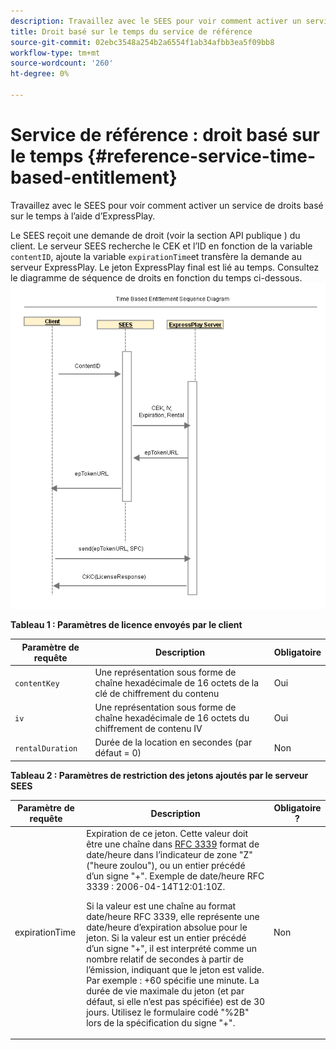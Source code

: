 ```yaml
---
description: Travaillez avec le SEES pour voir comment activer un service de droits basé sur le temps à l’aide d’ExpressPlay.
title: Droit basé sur le temps du service de référence
source-git-commit: 02ebc3548a254b2a6554f1ab34afbb3ea5f09bb8
workflow-type: tm+mt
source-wordcount: '260'
ht-degree: 0%

---
```


# Service de référence : droit basé sur le temps {#reference-service-time-based-entitlement}

Travaillez avec le SEES pour voir comment activer un service de droits basé sur le temps à l’aide d’ExpressPlay.

Le SEES reçoit une demande de droit (voir la section API publique ) du client. Le serveur SEES recherche le CEK et l’ID en fonction de la variable `contentID`, ajoute la variable `expirationTime`et transfère la demande au serveur ExpressPlay. Le jeton ExpressPlay final est lié au temps. Consultez le diagramme de séquence de droits en fonction du temps ci-dessous. ![](assets/fees-time-based.png)

**Tableau 1 : Paramètres de licence envoyés par le client**

| Paramètre de requête | Description | Obligatoire |
|---|---|---|
| `contentKey` | Une représentation sous forme de chaîne hexadécimale de 16 octets de la clé de chiffrement du contenu | Oui |
| `iv` | Une représentation sous forme de chaîne hexadécimale de 16 octets du chiffrement de contenu IV | Oui |
| `rentalDuration` | Durée de la location en secondes (par défaut = 0) | Non |

**Tableau 2 : Paramètres de restriction des jetons ajoutés par le serveur SEES**

<table id="table_E979FAD7A61A4832A46667301939FAEB">  
 <thead> 
  <tr> 
   <th class="entry"> Paramètre de requête </th> 
   <th class="entry"> Description </th> 
   <th class="entry"> Obligatoire ? </th> 
  </tr> 
 </thead>
 <tbody> 
  <tr> 
   <td><span class="codeph"> expirationTime</span> </td> 
   <td>Expiration de ce jeton. Cette valeur doit être une chaîne dans <a href="https://www.ietf.org/rfc/rfc3339.txt" format="html" type="external"> RFC 3339</a> format de date/heure dans l’indicateur de zone "Z" ("heure zoulou"), ou un entier précédé d’un signe "+". Exemple de date/heure RFC 3339 : <span class="codeph"> 2006-04-14T12:01:10Z</span>. <p>Si la valeur est une chaîne au format date/heure RFC 3339, elle représente une date/heure d’expiration absolue pour le jeton. Si la valeur est un entier précédé d’un signe "+", il est interprété comme un nombre relatif de secondes à partir de l’émission, indiquant que le jeton est valide. Par exemple : <span class="codeph"> +60</span> spécifie une minute. La durée de vie maximale du jeton (et par défaut, si elle n’est pas spécifiée) est de 30 jours. Utilisez le formulaire codé "%2B" lors de la spécification du signe "+". </p> </td> 
   <td> Non </td> 
  </tr> 
 </tbody> 
</table>
